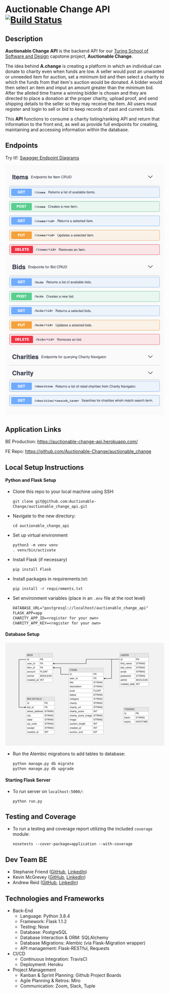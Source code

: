 # Auctionable Change API [![Build Status](https://travis-ci.com/Auctionable-Change/auctionable_change_api.svg?branch=master)](https://travis-ci.com/Auctionable-Change/auctionable_change_api)

## Description

**Auctionable Change API** is the backend API for our [Turing School of Software and Design](https://turing.io/) capstone project, **Auctionable Change**.

The idea behind **A.change** is creating a platform in which an individual can donate to charity even when funds are low. A seller would post an unwanted or unneeded item for auction, set a minimum bid and then select a charity to which the funds from that item's auction would be donated. A bidder would then select an item and imput an amount greater than the minimum bid. After the alloted time frame a winning bidder is chosen and they are directed to place a donation at the proper charity, upload proof, and send shipping details to the seller so they may receive the item. All users must register and login to sell or bid to keep records of past and current bids. 

This **API** functions to consume a charity listing/ranking API and return that information to the front end, as well as provide full endpoints for creating, maintaining and accessing information within the database.

## Endpoints

Try It!: [Swagger Endpoint Diagrams](https://auctionable-change-api.herokuapp.com/swagger)

![Endpoints](public/swagger_endpoints.png)


## Application Links

BE Production: https://auctionable-change-api.herokuapp.com/


FE Repo: https://github.com/Auctionable-Change/auctionable_change  

## Local Setup Instructions
#### Python and Flask Setup

- Clone this repo to your local machine using SSH:
  ```
  git clone git@github.com:Auctionable-Change/auctionable_change_api.git
  ```
- Navigate to the new directory:
  ```
  cd auctionable_change_api
  ```
- Set up virtual environment
  ```
  python3 -m venv venv
  . venv/bin/activate
  ```
- Install Flask (if necessary)
  ```
  pip install Flask
  ```
- Install packages in requirements.txt:
  ```
  pip install -r requirements.txt
  ```
- Set environment variables (place in an `.env` file at the root level)
  ```APP_SETTINGS="development"
  DATABASE_URL="postgresql://localhost/auctionable_change_api"
  FLASK_APP=app
  CHARITY_APP_ID=<register for your own>
  CHARITY_APP_KEY=<register for your own>
  ```

#### Database Setup

![Screenshot](public/ac_tables_v3.png)
- Run the Alembic migrations to add tables to database:
  ```
  python manage.py db migrate
  python manage.py db upgrade
  ```

#### Starting Flask Server

- To run server on `localhost:5000/`:
  ```
  python run.py
  ```

## Testing and Coverage
- To run a testing and coverage report utilizing the included `coverage` module:
  ```
  nosetests --cover-package=application --with-coverage
  ```

## Dev Team BE

 - Stephanie Friend ([GitHub](https://github.com/StephanieFriend), [LinkedIn](https://www.linkedin.com/in/s-friend/))
 - Kevin McGrevey ([GitHub](https://github.com/kmcgrevey), [LinkedIn](www.linkedin.com/in/‎kevin-mcgrevey‎-8660958/))
 - Andrew Reid ([GitHub](https://github.com/reid-andrew), [LinkedIn](https://www.linkedin.com/in/reida/))

 ## Technologies and Frameworks

- Back-End
  - Language: Python 3.8.4
  - Framework: Flask 1.1.2
  - Testing: Nose
  - Database: PostgreSQL
  - Database Interaction & ORM: SQLAlchemy
  - Database Migrations: Alembic (via Flask-Migration wrapper)
  - API management: Flask-RESTful, Requests
- CI/CD
  - Continuous Integration: TravisCI
  - Deployment: Heroku
- Project Management
  - Kanban & Sprint Planning: Github Project Boards
  - Agile Planning & Retros: Miro
  - Communication: Zoom, Slack, Tuple
